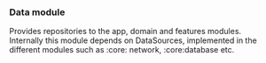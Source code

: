 ### Data module
Provides repositories to the app, domain and features modules.  
Internally this module depends on DataSources, implemented in the different modules such as :core:
network, :core:database etc.